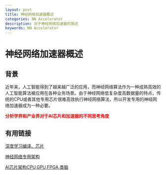 ```yaml
---
layout: post
title: 神经网络加速器概述
categories: NN Accelerator
description: 对于神经网络加速器的简述
keywords: NN Accelerator
---
```


# 神经网络加速器概述

## 背景
近年来，人工智能得到了越来越广泛的应用，而神经网络算法作为一种成熟高效的人工智能算法被应用在各种业务场景。由于神经网络低复杂度高数据量的特点，传统的CPU或者其他专用芯片很难高效执行神经网络算法，所以开发专用的神经网络加速器成为一种必要。

**<font color=red>分析学界和产业界对于AI芯片和加速器的不同思考角度</font>**

## 有用链接
[深度学习编译、芯片](https://zhuanlan.zhihu.com/p/269070510)

[神经网络专用架构](https://zhuanlan.zhihu.com/p/43554156)

[AI芯片架构CPU,GPU,FPGA,类脑](https://zhuanlan.zhihu.com/p/467076505)

